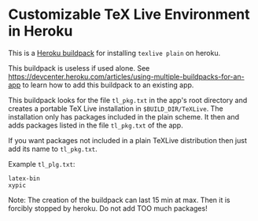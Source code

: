 # Customizable TeX Live Environment in Heroku

This is a [Heroku buildpack](http://devcenter.heroku.com/articles/buildpacks)
for installing `texlive plain` on heroku.

This buildpack is useless if used alone.
See https://devcenter.heroku.com/articles/using-multiple-buildpacks-for-an-app
to learn how to add this buildpack to an existing app.

This buildpack looks for the file `tl_pkg.txt` in the app's root directory
and creates a portable TeX Live installation in `$BUILD_DIR/TeXLive`.
The installation only has packages included in the plain scheme.
It then and adds packages listed in the file `tl_pkg.txt` of the app.

If you want packages not included in a plain TeXLive distribution then
just add its name to `tl_pkg.txt`.

Example `tl_plg.txt`:

    latex-bin
    xypic


Note:
The creation of the buildpack can last 15 min at max.
Then it is forcibly stopped by heroku.
Do not add TOO much packages!
